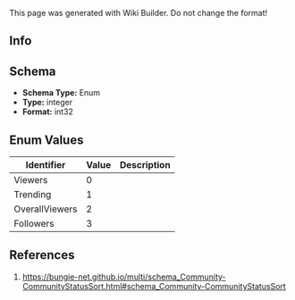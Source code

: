 <span class="wiki-builder">This page was generated with Wiki Builder. Do not change the format!</span>

## Info

## Schema
* **Schema Type:** Enum
* **Type:** integer
* **Format:** int32

## Enum Values
Identifier | Value | Description
---------- | ----- | -----------
Viewers | 0 | 
Trending | 1 | 
OverallViewers | 2 | 
Followers | 3 | 

## References
1. https://bungie-net.github.io/multi/schema_Community-CommunityStatusSort.html#schema_Community-CommunityStatusSort
